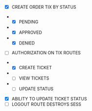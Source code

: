 - [X] CREATE ORDER TIX BY STATUS
- - [X] PENDING
- - [X] APPROVED
- - [X] DENIED
- [ ] AUTHORIZATION ON TIX ROUTES
- - [X] CREATE TICKET
- - [ ] VIEW TICKETS
- - [ ] UPDATE STATUS
- [X] ABILITY TO UPDATE TICKET STATUS
- [ ] LOGOUT ROUTE DESTROYS SESS